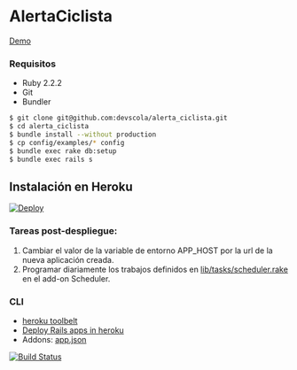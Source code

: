# AlertaCiclista

[Demo](https://demo-alertaciclista.herokuapp.com/)

### Requisitos
 - Ruby 2.2.2
 - Git
 - Bundler

```bash
$ git clone git@github.com:devscola/alerta_ciclista.git
$ cd alerta_ciclista
$ bundle install --without production
$ cp config/examples/* config
$ bundle exec rake db:setup
$ bundle exec rails s
```

## Instalación en Heroku
[![Deploy](https://www.herokucdn.com/deploy/button.png)](https://heroku.com/deploy)

### Tareas post-despliegue:
  1. Cambiar el valor de la variable de entorno APP_HOST por la url de la nueva aplicación creada.
  2. Programar diariamente los trabajos definidos en [lib/tasks/scheduler.rake](https://github.com/desarrollolocal/Suggestion_Box/blob/master/lib/tasks/scheduler.rake) en el add-on Scheduler.


### CLI
  - [heroku toolbelt](https://toolbelt.heroku.com/)
  - [Deploy Rails apps in heroku](https://devcenter.heroku.com/articles/getting-started-with-rails4)
  - Addons: [app.json](https://github.com/desarrollolocal/Suggestion_Box/blob/master/app.json)

[![Build Status](https://travis-ci.org/devscola/alerta_ciclista.svg?branch=master)](https://travis-ci.org/devscola/alerta_ciclista)
